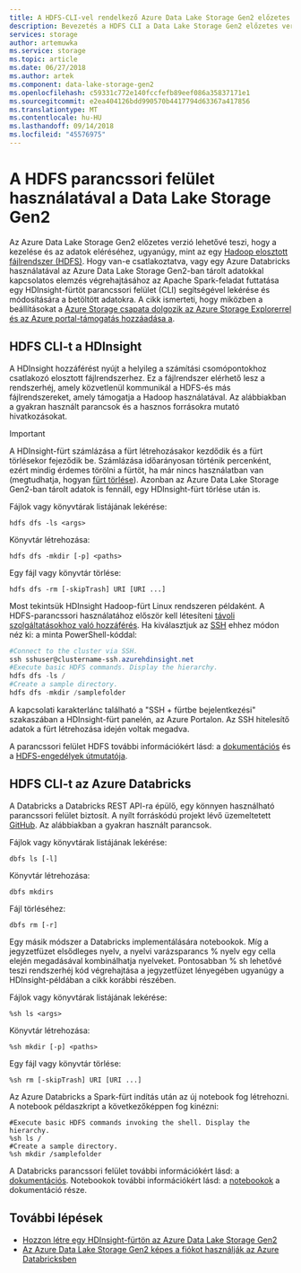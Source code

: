 ```yaml
---
title: A HDFS-CLI-vel rendelkező Azure Data Lake Storage Gen2 előzetes verzió
description: Bevezetés a HDFS CLI a Data Lake Storage Gen2 előzetes verzió
services: storage
author: artemuwka
ms.service: storage
ms.topic: article
ms.date: 06/27/2018
ms.author: artek
ms.component: data-lake-storage-gen2
ms.openlocfilehash: c59331c772e140fccfefb89eef086a35837171e1
ms.sourcegitcommit: e2ea404126bdd990570b4417794d63367a417856
ms.translationtype: MT
ms.contentlocale: hu-HU
ms.lasthandoff: 09/14/2018
ms.locfileid: "45576975"
---
```

# <a name="using-the-hdfs-cli-with-data-lake-storage-gen2"></a>A HDFS parancssori felület használatával a Data Lake Storage Gen2

Az Azure Data Lake Storage Gen2 előzetes verzió lehetővé teszi, hogy a kezelése és az adatok eléréséhez, ugyanúgy, mint az egy [Hadoop elosztott fájlrendszer (HDFS)](http://hadoop.apache.org/docs/current/hadoop-project-dist/hadoop-hdfs/HdfsDesign.html). Hogy van-e csatlakoztatva, vagy egy Azure Databricks használatával az Azure Data Lake Storage Gen2-ban tárolt adatokkal kapcsolatos elemzés végrehajtásához az Apache Spark-feladat futtatása egy HDInsight-fürtöt parancssori felület (CLI) segítségével lekérése és módosítására a betöltött adatokra. A cikk ismerteti, hogy miközben a beállításokat a [Azure Storage csapata dolgozik az Azure Storage Explorerrel és az Azure portal-támogatás hozzáadása a](https://azure.microsoft.com/roadmap/).

## <a name="hdfs-cli-with-hdinsight"></a>HDFS CLI-t a HDInsight

A HDInsight hozzáférést nyújt a helyileg a számítási csomópontokhoz csatlakozó elosztott fájlrendszerhez. Ez a fájlrendszer elérhető lesz a rendszerhéj, amely közvetlenül kommunikál a HDFS-és más fájlrendszereket, amely támogatja a Hadoop használatával. Az alábbiakban a gyakran használt parancsok és a hasznos forrásokra mutató hivatkozásokat.

>[!IMPORTANT]
>A HDInsight-fürt számlázása a fürt létrehozásakor kezdődik és a fürt törlésekor fejeződik be. Számlázása időarányosan történik percenként, ezért mindig érdemes törölni a fürtöt, ha már nincs használatban van (megtudhatja, hogyan [fürt törlése](../../hdinsight/hdinsight-delete-cluster.md)). Azonban az Azure Data Lake Storage Gen2-ban tárolt adatok is fennáll, egy HDInsight-fürt törlése után is.

Fájlok vagy könyvtárak listájának lekérése:

    hdfs dfs -ls <args>
Könyvtár létrehozása:

    hdfs dfs -mkdir [-p] <paths>
Egy fájl vagy könyvtár törlése:

    hdfs dfs -rm [-skipTrash] URI [URI ...]


Most tekintsük HDInsight Hadoop-fürt Linux rendszeren példaként. A HDFS-parancssori használatához először kell létesíteni [távoli szolgáltatásokhoz való hozzáférés](https://docs.microsoft.com/azure/hdinsight/hdinsight-hadoop-linux-information#remote-access-to-services). Ha kiválasztjuk az [SSH](https://docs.microsoft.com/azure/hdinsight/hdinsight-hadoop-linux-use-ssh-unix) ehhez módon néz ki: a minta PowerShell-kóddal:
```PowerShell
#Connect to the cluster via SSH.
ssh sshuser@clustername-ssh.azurehdinsight.net
#Execute basic HDFS commands. Display the hierarchy.
hdfs dfs -ls /
#Create a sample directory.
hdfs dfs -mkdir /samplefolder
```

A kapcsolati karakterlánc található a "SSH + fürtbe bejelentkezési" szakaszában a HDInsight-fürt panelén, az Azure Portalon. Az SSH hitelesítő adatok a fürt létrehozása idején voltak megadva.

A parancssori felület HDFS további információkért lásd: a [dokumentációs](https://hadoop.apache.org/docs/r2.4.1/hadoop-project-dist/hadoop-common/FileSystemShell.html) és a [HDFS-engedélyek útmutatója](https://hadoop.apache.org/docs/current/hadoop-project-dist/hadoop-hdfs/HdfsPermissionsGuide.html).

## <a name="hdfs-cli-with-azure-databricks"></a>HDFS CLI-t az Azure Databricks

A Databricks a Databricks REST API-ra épülő, egy könnyen használható parancssori felület biztosít. A nyílt forráskódú projekt lévő üzemeltetett [GitHub](https://github.com/databricks/databricks-cli). Az alábbiakban a gyakran használt parancsok.

Fájlok vagy könyvtárak listájának lekérése:

    dbfs ls [-l]
Könyvtár létrehozása:

    dbfs mkdirs
Fájl törléséhez:

    dbfs rm [-r]

Egy másik módszer a Databricks implementálására notebookok. Míg a jegyzetfüzet elsődleges nyelv, a nyelvi varázsparancs % nyelv egy cella elején megadásával kombinálhatja nyelveket. Pontosabban % sh lehetővé teszi rendszerhéj kód végrehajtása a jegyzetfüzet lényegében ugyanúgy a HDInsight-példában a cikk korábbi részében.

Fájlok vagy könyvtárak listájának lekérése:

    %sh ls <args>
Könyvtár létrehozása:

    %sh mkdir [-p] <paths>
Egy fájl vagy könyvtár törlése:

    %sh rm [-skipTrash] URI [URI ...]

Az Azure Databricks a Spark-fürt indítás után az új notebook fog létrehozni. A notebook példaszkript a következőképpen fog kinézni:

    #Execute basic HDFS commands invoking the shell. Display the hierarchy.
    %sh ls /
    #Create a sample directory.
    %sh mkdir /samplefolder

A Databricks parancssori felület további információkért lásd: a [dokumentációs](https://docs.azuredatabricks.net/user-guide/dev-tools/databricks-cli.html). Notebookok további információkért lásd: a [notebookok](https://docs.azuredatabricks.net/user-guide/notebooks/index.html) a dokumentáció része.

## <a name="next-steps"></a>További lépések

- [Hozzon létre egy HDInsight-fürtön az Azure Data Lake Storage Gen2](./quickstart-create-connect-hdi-cluster.md)
- [Az Azure Data Lake Storage Gen2 képes a fiókot használják az Azure Databricksben](./quickstart-create-databricks-account.md) 